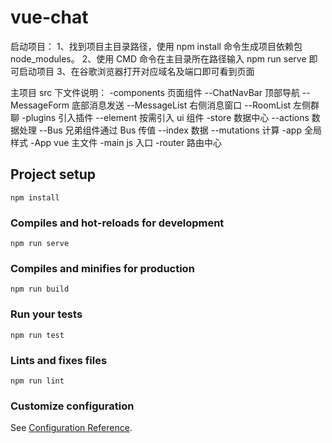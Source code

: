 # vue-chat

启动项目：
1、找到项目主目录路径，使用 npm install 命令生成项目依赖包 node_modules。
2、使用 CMD 命令在主目录所在路径输入 npm run serve 即可启动项目
3、在谷歌浏览器打开对应域名及端口即可看到页面

主项目 src 下文件说明：
-components 页面组件
--ChatNavBar 顶部导航
--MessageForm 底部消息发送
--MessageList 右侧消息窗口
--RoomList 左侧群聊
-plugins 引入插件
--element 按需引入 ui 组件
-store 数据中心
--actions 数据处理
--Bus 兄弟组件通过 Bus 传值
--index 数据
--mutations 计算
-app 全局样式
-App vue 主文件
-main js 入口
-router 路由中心

## Project setup

```
npm install
```

### Compiles and hot-reloads for development

```
npm run serve
```

### Compiles and minifies for production

```
npm run build
```

### Run your tests

```
npm run test
```

### Lints and fixes files

```
npm run lint
```

### Customize configuration

See [Configuration Reference](https://cli.vuejs.org/config/).

